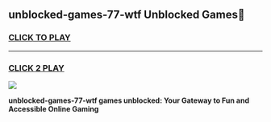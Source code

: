 
## unblocked-games-77-wtf Unblocked Games👋
<h3>
<a href="https://news.freeplayer.one?title=unblocked-games-77-wtf&ref=16F">CLICK TO PLAY</a></h3>
<hr>

<h3>
<a href="https://news.freeplayer.one?title=unblocked-games-77-wtf&ref=16F">CLICK 2 PLAY</a>
  
</h3>

<a href="https://news.freeplayer.one?title=unblocked-games-77-wtf&ref=16F/"><img src="https://clearcache.store/games.png"></a>


**unblocked-games-77-wtf games unblocked: Your Gateway to Fun and Accessible Online Gaming**
